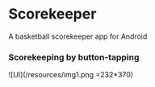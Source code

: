 # Scorekeeper
A basketball scorekeeper app for Android

### Scorekeeping by button-tapping

![UI](/resources/img1.png =232*370)
